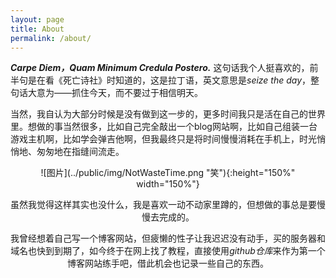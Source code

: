 ```yaml
---
layout: page
title: About
permalink: /about/
---
```


***Carpe Diem，Quam Minimum Credula Postero.***
这句话我个人挺喜欢的，前半句是在看《死亡诗社》时知道的，这是拉丁语，英文意思是*seize the day*，整句话大意为——抓住今天，而不要过于相信明天。

当然，我自认为大部分时候是没有做到这一步的，更多时间我只是活在自己的世界里。想做的事当然很多，比如自己完全敲出一个blog网站啊，比如自己组装一台游戏主机啊，比如学会弹吉他啊，但我最终只是将时间慢慢消耗在手机上，时光悄悄地、匆匆地在指缝间流走。

<div align=center>![图片](../public/img/NotWasteTime.png "笑"){:height="150%" width="150%"}

虽然我觉得这样其实也没什么，我是喜欢一动不动家里蹲的，但想做的事总是要慢慢去完成的。

我曾经想着自己写一个博客网站，但疲懒的性子让我迟迟没有动手，买的服务器和域名也快到到期了，如今终于在网上找了教程，直接使用*github仓库*来作为第一个博客网站练手吧，借此机会也记录一些自己的东西。
